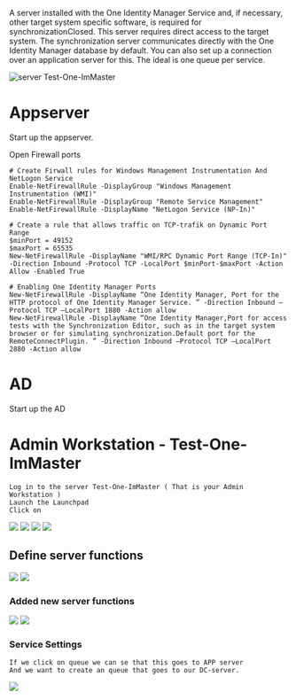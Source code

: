
A server installed with the One Identity Manager Service and, if necessary, other target system specific software, is required for synchronizationClosed. This server 
requires direct access to the target system. The synchronization server communicates directly with the One Identity Manager database by default. You can also set up a connection over an application server for this.
The ideal is one queue per service.
 
![server Test-One-ImMaster](https://github.com/fardinbarashi/Howto/blob/main/One%20-%20Identity%20Manager/One%20Identity%20Manager%209.1.2/6.0%20Install%20IM%20Service%20on%20Appserver/IMG/100.png)

# Appserver
Start up the appserver.

Open Firewall ports
```
# Create Firwall rules for Windows Management Instrumentation And  NetLogon Service
Enable-NetFirewallRule -DisplayGroup "Windows Management Instrumentation (WMI)"
Enable-NetFirewallRule -DisplayGroup "Remote Service Management"
Enable-NetFirewallRule -DisplayName "NetLogon Service (NP-In)"

# Create a rule that allows traffic on TCP-trafik on Dynamic Port Range
$minPort = 49152
$maxPort = 65535
New-NetFirewallRule -DisplayName "WMI/RPC Dynamic Port Range (TCP-In)" -Direction Inbound -Protocol TCP -LocalPort $minPort-$maxPort -Action Allow -Enabled True

# Enabling One Identity Manager Ports
New-NetFirewallRule -DisplayName “One Identity Manager, Port for the HTTP protocol of One Identity Manager Service. ” -Direction Inbound –Protocol TCP –LocalPort 1880 -Action allow
New-NetFirewallRule -DisplayName “One Identity Manager,Port for access tests with the Synchronization Editor, such as in the target system browser or for simulating synchronization.Default port for the RemoteConnectPlugin. ” -Direction Inbound –Protocol TCP –LocalPort 2880 -Action allow

```

# AD 
Start up the AD
# Admin Workstation - Test-One-ImMaster

```
Log in to the server Test-One-ImMaster ( That is your Admin Workstation ) 
Launch the Launchpad
Click on 
```
![](https://github.com/fardinbarashi/Howto/blob/main/One%20-%20Identity%20Manager/One%20Identity%20Manager%209.1.2/6.0%20Install%20IM%20Service%20on%20Appserver/IMG/1.png)
![](https://github.com/fardinbarashi/Howto/blob/main/One%20-%20Identity%20Manager/One%20Identity%20Manager%209.1.2/6.0%20Install%20IM%20Service%20on%20Appserver/IMG/2.png)
![](https://github.com/fardinbarashi/Howto/blob/main/One%20-%20Identity%20Manager/One%20Identity%20Manager%209.1.2/6.0%20Install%20IM%20Service%20on%20Appserver/IMG/3.png)
![](https://github.com/fardinbarashi/Howto/blob/main/One%20-%20Identity%20Manager/One%20Identity%20Manager%209.1.2/6.0%20Install%20IM%20Service%20on%20Appserver/IMG/4.png)

## Define server functions
![](https://github.com/fardinbarashi/Howto/blob/main/One%20-%20Identity%20Manager/One%20Identity%20Manager%209.1.2/6.0%20Install%20IM%20Service%20on%20Appserver/IMG/5.png)
![](https://github.com/fardinbarashi/Howto/blob/main/One%20-%20Identity%20Manager/One%20Identity%20Manager%209.1.2/6.0%20Install%20IM%20Service%20on%20Appserver/IMG/6.png)
### Added new server functions
![](https://github.com/fardinbarashi/Howto/blob/main/One%20-%20Identity%20Manager/One%20Identity%20Manager%209.1.2/6.0%20Install%20IM%20Service%20on%20Appserver/IMG/7.png)
![](https://github.com/fardinbarashi/Howto/blob/main/One%20-%20Identity%20Manager/One%20Identity%20Manager%209.1.2/6.0%20Install%20IM%20Service%20on%20Appserver/IMG/8.png)


### Service Settings
```
If we click on queue we can se that this goes to APP server
And we want to create an queue that goes to our DC-server.
```
![](https://github.com/fardinbarashi/Howto/blob/main/One%20-%20Identity%20Manager/One%20Identity%20Manager%209.1.2/6.0%20Install%20IM%20Service%20on%20Appserver/IMG/9.png)
